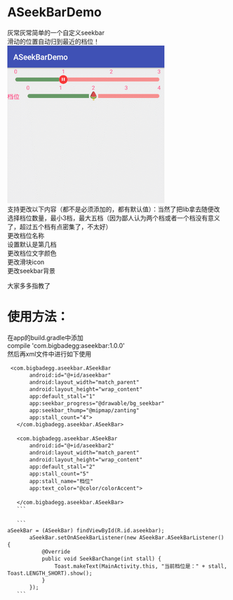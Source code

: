 # ASeekBarDemo
灰常灰常简单的一个自定义seekbar  
滑动的位置自动归到最近的档位！  
![image](https://raw.githubusercontent.com/o0o0oo00/test/master/aseekbar/ASeekBar.gif)    
支持更改以下内容（都不是必须添加的，都有默认值）：当然了把lib拿去随便改    
选择档位数量，最小3档，最大五档（因为鄙人认为两个档或者一个档没有意义了，超过五个档有点密集了，不太好）  
更改档位名称  
设置默认是第几档  
更改档位文字颜色  
更改滑块icon  
更改seekbar背景  

大家多多指教了

# 使用方法： 
 在app的build.gradle中添加  
 compile 'com.bigbadegg:aseekbar:1.0.0'    
 然后再xml文件中进行如下使用  
 ```
  <com.bigbadegg.aseekbar.ASeekBar
        android:id="@+id/aseekbar"
        android:layout_width="match_parent"
        android:layout_height="wrap_content"
        app:default_stall="1"
        app:seekbar_progress="@drawable/bg_seekbar"
        app:seekbar_thump="@mipmap/zanting"
        app:stall_count="4">
    </com.bigbadegg.aseekbar.ASeekBar>

    <com.bigbadegg.aseekbar.ASeekBar
        android:id="@+id/aseekbar2"
        android:layout_width="match_parent"
        android:layout_height="wrap_content"
        app:default_stall="2"
        app:stall_count="5"
        app:stall_name="档位"
        app:text_color="@color/colorAccent">

    </com.bigbadegg.aseekbar.ASeekBar>
    ```

    ```
 aSeekBar = (ASeekBar) findViewById(R.id.aseekbar);
        aSeekBar.setOnASeekBarListener(new ASeekBar.ASeekBarListener() {
            @Override
            public void SeekBarChange(int stall) {
                Toast.makeText(MainActivity.this, "当前档位是：" + stall, Toast.LENGTH_SHORT).show();
            }
        });
    ```

